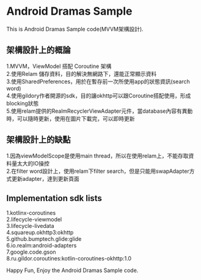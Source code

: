 # Android Dramas Sample

This is Android Dramas Sample code(MVVM架構設計).

## 架構設計上的概論
1.MVVM，ViewModel 搭配 Coroutine 架構  
2.使用Relam 儲存資料，目的解決無網路下，還能正常顯示資料  
3.使用SharedPreferences，用於在暫存前一次所使用app的狀態資訊(search word)  
4.使用gildory作者開源的sdk，目的讓okhttp可以跟Coroutine搭配使用，形成blocking狀態  
5.使用relam提供的RealmRecyclerViewAdapter元件，當database內容有異動時，可以隨時更新，使用在圖片下載完，可以即時更新   


## 架構設計上的缺點  
1.因為viewModelScope是使用main thread，所以在使用relam上，不能存取資料量太大的IO操控  
2.在filter word設計上，使用relam下filter search，但是只能用swapAdapter方式更新adapter，達到更新頁面  


## Implementation sdk lists
1.kotlinx-coroutines  
2.lifecycle-viewmodel  
3.lifecycle-livedata  
4.squareup.okhttp3:okhttp  
5.github.bumptech.glide:glide  
6.io.realm:android-adapters  
7.google.code.gson  
8.ru.gildor.coroutines:kotlin-coroutines-okhttp:1.0  


Happy Fun, Enjoy the Android Dramas Sample code.
